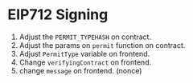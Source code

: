 # EIP712 Signing

1. Adjust the `PERMIT_TYPEHASH` on contract.
2. Adjust the params on `permit` function on contract.
3. Adjust `PermitType` variable on frontend.
4. Change `verifyingContract` on frontend.
5. change `message` on frontend. (nonce)